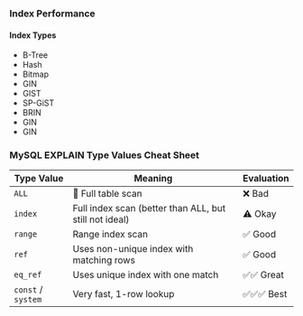 ### Index Performance

#### Index Types
- B-Tree
- Hash
- Bitmap
- GIN
- GIST
- SP-GiST
- BRIN
- GIN
- GIN  

### MySQL EXPLAIN Type Values Cheat Sheet

| Type Value      | Meaning                          | Evaluation     |
|-----------------|----------------------------------|----------------|
| `ALL`           | 🚨 Full table scan               | ❌ Bad         |
| `index`         | Full index scan (better than ALL, but still not ideal) | ⚠️ Okay |
| `range`         | Range index scan                 | ✅ Good        |
| `ref`           | Uses non-unique index with matching rows | ✅ Good  |
| `eq_ref`        | Uses unique index with one match | ✅✅ Great     |
| `const` / `system` | Very fast, 1-row lookup      | ✅✅✅ Best     |


